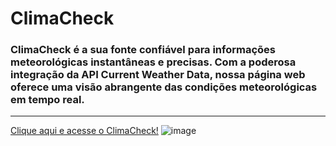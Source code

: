 # ClimaCheck
### ClimaCheck é a sua fonte confiável para informações meteorológicas instantâneas e precisas. Com a poderosa integração da API Current Weather Data, nossa página web oferece uma visão abrangente das condições meteorológicas em tempo real. 
---
[Clique aqui e acesse o ClimaCheck!](https://hendricksonweib.github.io/ClimaCheck/)
![image](https://github.com/hendricksonweib/ClimaCheck/assets/137108361/6823ce90-e83d-4367-8e47-be3052542dd5)
